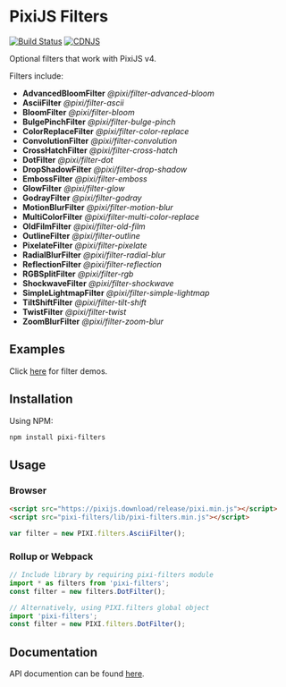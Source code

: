 # PixiJS Filters

[![Build Status](https://travis-ci.org/pixijs/pixi-filters.svg?branch=master)](https://travis-ci.org/pixijs/pixi-filters) [![CDNJS](https://img.shields.io/cdnjs/v/pixi-filters.svg)](https://cdnjs.com/libraries/pixi-filters)

Optional filters that work with PixiJS v4.

Filters include:

* **AdvancedBloomFilter** _@pixi/filter-advanced-bloom_
* **AsciiFilter** _@pixi/filter-ascii_
* **BloomFilter** _@pixi/filter-bloom_
* **BulgePinchFilter** _@pixi/filter-bulge-pinch_
* **ColorReplaceFilter** _@pixi/filter-color-replace_
* **ConvolutionFilter** _@pixi/filter-convolution_
* **CrossHatchFilter** _@pixi/filter-cross-hatch_
* **DotFilter** _@pixi/filter-dot_
* **DropShadowFilter** _@pixi/filter-drop-shadow_
* **EmbossFilter** _@pixi/filter-emboss_
* **GlowFilter** _@pixi/filter-glow_
* **GodrayFilter** _@pixi/filter-godray_
* **MotionBlurFilter** _@pixi/filter-motion-blur_
* **MultiColorFilter** _@pixi/filter-multi-color-replace_
* **OldFilmFilter** _@pixi/filter-old-film_
* **OutlineFilter** _@pixi/filter-outline_
* **PixelateFilter** _@pixi/filter-pixelate_
* **RadialBlurFilter** _@pixi/filter-radial-blur_
* **ReflectionFilter** _@pixi/filter-reflection_
* **RGBSplitFilter** _@pixi/filter-rgb_
* **ShockwaveFilter** _@pixi/filter-shockwave_
* **SimpleLightmapFilter** _@pixi/filter-simple-lightmap_
* **TiltShiftFilter** _@pixi/filter-tilt-shift_
* **TwistFilter** _@pixi/filter-twist_
* **ZoomBlurFilter** _@pixi/filter-zoom-blur_

## Examples

Click [here](https://pixijs.github.io/pixi-filters/tools/demo) for filter demos.

## Installation

Using NPM:

```bash
npm install pixi-filters
```

## Usage

### Browser

```html
<script src="https://pixijs.download/release/pixi.min.js"></script>
<script src="pixi-filters/lib/pixi-filters.min.js"></script>
```
```js
var filter = new PIXI.filters.AsciiFilter();
```

### Rollup or Webpack

```js
// Include library by requiring pixi-filters module
import * as filters from 'pixi-filters';
const filter = new filters.DotFilter();

// Alternatively, using PIXI.filters global object
import 'pixi-filters';
const filter = new PIXI.filters.DotFilter();
```

## Documentation

API documention can be found [here](http://pixijs.github.io/pixi-filters/docs/).
